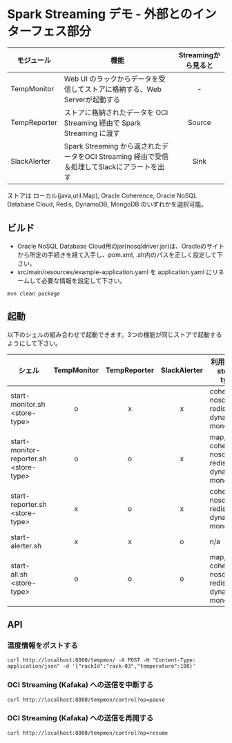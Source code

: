 # Spark Streaming デモ - 外部とのインターフェス部分

| モジュール | 機能 | Streamingから見ると |
|-----------|------|:------------------:|
| TempMonitor | Web UI のラックからデータを受信してストアに格納する、Web Serverが起動する         | - |
| TempReporter  | ストアに格納されたデータを OCI Streaming 経由で Spark Streaming に渡す        | Source |
| SlackAlerter | Spark Streaming から返されたデータをOCI Streaming 経由で受信＆処理してSlackにアラートを出す | Sink |

ストアは ローカル(java,util.Map), Oracle Coherence, Oracle NoSQL Database Cloud, Redis, DynamoDB, MongoDB のいずれかを選択可能。

## ビルド

- Oracle NoSQL Database Cloud用のjar(nosqldriver.jar)は、Oracleのサイトから所定の手続きを経て入手し、pom.xml, .sh内のパスを正しく設定して下さい。
- src/main/resources/example-application.yaml を application.yaml にリネームして必要な情報を設定して下さい。

```
mvn clean package
```


## 起動

以下のシェルの組み合わせで起動できます。3つの機能が同じストアで起動するようにして下さい。

| シェル                                  | TempMonitor | TempReporter | SlackAlerter | 利用可能な store-type                   |
|----------------------------------------|:------------:|:------------:|:------------:|----------------------------------------|
|start-monitor.sh \<store-type\>         |      o       |      x       |      x       | coherence, nosql, redis, dynamodb, mongodb      |
|start-monitor-reporter.sh \<store-type\>|      o       |      o       |      x       | map, coherence, nosql, redis, dynamodb, mongodb |
|start-reporter.sh \<store-type\>        |      x       |      o       |      x       | coherence, nosql, redis, dynamodb, mongodb      |
|start-alerter.sh                        |      x       |      x       |      o       | n/a                                    |
|start-all.sh \<store-type\>             |      o       |      o       |      o       | map, coherence, nosql, redis, dynamodb, mongodb |


## API

### 温度情報をポストする

```
curl http://localhost:8080/tempmon/ -X POST -H "Content-Type: application/json" -d '{"rackId":"rack-03","temperature":100}'
```

### OCI Streaming (Kafaka) への送信を中断する

```
curl http://localhost:8080/tempmon/control?op=pause
```

### OCI Streaming (Kafaka) への送信を再開する


```
curl http://localhost:8080/tempmon/control?op=resume
```

